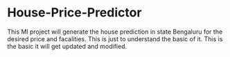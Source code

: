 # House-Price-Predictor
This Ml project will generate the house prediction in state Bengaluru for the desired price and facalities.
This is just to understand the basic of it.
This is the basic it will get updated and modified.
